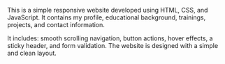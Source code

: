 This is a simple responsive website developed using HTML, CSS, and JavaScript. It contains my profile, educational background, trainings, projects, and contact information. 

It includes: smooth scrolling navigation, button actions, hover effects, a sticky header, and form validation. The website is designed with a simple and clean layout.
